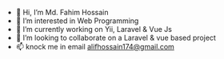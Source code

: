 - 👋 Hi, I’m Md. Fahim Hossain
- 👀 I’m interested in Web Programming
- 🌱 I’m currently working on Yii, Laravel & Vue Js
- 💞️ I’m looking to collaborate on a Laravel & vue based project
- 📫 knock me in email alifhossain174@gmail.com 

<!---
alifhossain174/alifhossain174 is a ✨ special ✨ repository because its `README.md` (this file) appears on your GitHub profile.
You can click the Preview link to take a look at your changes.
--->
